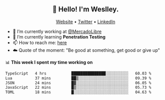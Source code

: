 <h2 align="center">👋 Hello! I'm Weslley.</h2>
<p align="center">
  <a href="http://weslleyneri.com.br">Website</a> •
  <a href="https://twitter.com/Weslley_Neri">Twitter</a> •
  <a href="https://www.linkedin.com/in/weslley-neri-3658908b">LinkedIn</a>
</p>


- 🔭 I’m currently working at [@MercadoLibre](https://github.com/mercadolibre)
- 🌱 I’m currently learning **Penetration Testing**
- 📫 How to reach me: [here](mailto:weslley39@gmail.com)
- ☁️ Quote of the moment: "Be good at something, get good or give up"

📊 **This week I spent my time working on**
<!--START_SECTION:waka-->

```txt
TypeScript   4 hrs           ███████████████░░░░░░░░░░   60.03 %
Lua          37 mins         ██▒░░░░░░░░░░░░░░░░░░░░░░   09.39 %
JSON         24 mins         █▓░░░░░░░░░░░░░░░░░░░░░░░   06.05 %
JavaScript   22 mins         █▒░░░░░░░░░░░░░░░░░░░░░░░   05.73 %
TOML         18 mins         █░░░░░░░░░░░░░░░░░░░░░░░░   04.63 %
```

<!--END_SECTION:waka-->

<!-- Inspired by https://github.com/gruselhaus/gruselhaus -->